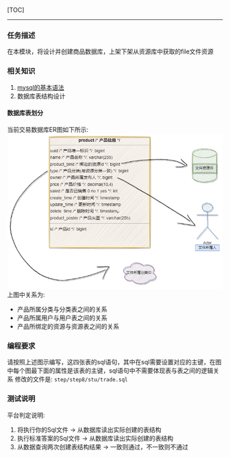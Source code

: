 [TOC]

---
### 任务描述
在本模块，将设计并创建商品数据库，上架下架从资源库中获取的file文件资源
### 相关知识
1. [mysql的基本语法](https://www.runoob.com/mysql/mysql-tutorial.html)
2. 数据库表结构设计

#### 数据库表划分
当前交易数据库ER图如下所示:
![](/step/step8/doc/school_trade.drawio.png)
上图中关系为:
- 产品所属分类与分类表之间的关系
- 产品所属用户与用户表之间的关系
- 产品所绑定的资源与资源表之间的关系
### 编程要求
请按照上述图示编写，这四张表的sql语句，其中在sql需要设置对应的主键，在图中每个图最下面的属性是该表的主键，sql语句中不需要体现表与表之间的逻辑关系
修改的文件是: `step/step8/stu/trade.sql`
### 测试说明
平台判定说明:
1. 将执行你的Sql文件 -> 从数据库读出实际创建的表结构
2. 执行标准答案的Sql文件 -> 从数据库读出实际创建的表结构
3. 从数据查询两次创建表结构结果 -> 一致则通过，不一致则不通过